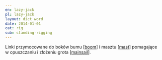 ```yaml
---
en: lazy-jack
pl: lazy-jack
layout: dict_word
date: 2014-01-01
cat: rig
sub: standing-rigging
---
```


Linki przymocowane do boków bumu [[boom](/dict/b/boom/)] i masztu [[mast](/dict/m/mast/)] 
pomagające w opuszczaniu i złożeniu grota [[mainsail](/dict/m/mainsail/)].